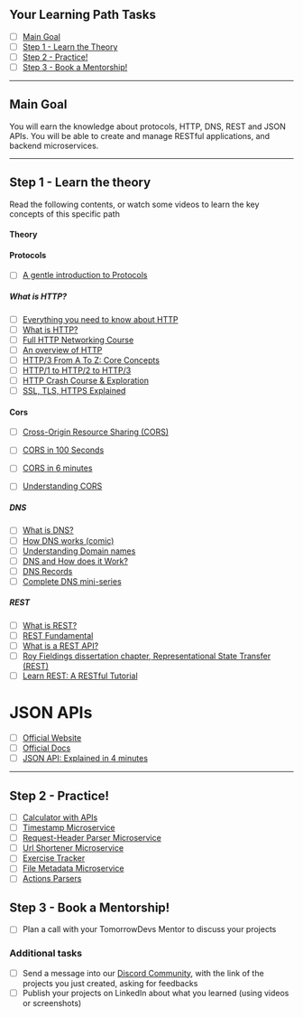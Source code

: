 ## Your Learning Path Tasks

- [ ] [Main Goal](#main-goal)
- [ ] [Step 1 - Learn the Theory](#step-1---learn-the-theory)
- [ ] [Step 2 - Practice!](#step-2---practice)
- [ ] [Step 3 - Book a Mentorship!](#step-3---book-a-mentorship)
  
<hr>

## **Main Goal**

You will earn the knowledge about protocols, HTTP, DNS, REST and JSON APIs.
You will be able to create and manage RESTful applications, and backend microservices.

<hr>

## **Step 1** - Learn the theory

Read the following contents, or watch some videos to learn the key concepts of this specific path

#### Theory

#### Protocols

- [ ] [A gentle introduction to Protocols](https://my.tomorrowdevs.com/courses/tomorrowdevs/lectures/33547750)

##### What is HTTP?

- [ ] [Everything you need to know about HTTP](https://cs.fyi/guide/http-in-depth)
- [ ] [What is HTTP?](https://www.cloudflare.com/en-gb/learning/ddos/glossary/hypertext-transfer-protocol-http/)
- [ ] [Full HTTP Networking Course](https://www.youtube.com/watch?v=2JYT5f2isg4)
- [ ] [An overview of HTTP](https://developer.mozilla.org/en-US/docs/Web/HTTP/Overview)
- [ ] [HTTP/3 From A To Z: Core Concepts](https://www.smashingmagazine.com/2021/08/http3-core-concepts-part1/)
- [ ] [HTTP/1 to HTTP/2 to HTTP/3](https://www.youtube.com/watch?v=a-sBfyiXysI)
- [ ] [HTTP Crash Course & Exploration](https://www.youtube.com/watch?v=iYM2zFP3Zn0)
- [ ] [SSL, TLS, HTTPS Explained](https://www.youtube.com/watch?v=j9QmMEWmcfo)

#### Cors

- [ ] [Cross-Origin Resource Sharing (CORS)](https://developer.mozilla.org/en-US/docs/Web/HTTP/CORS)
- [ ] [CORS in 100 Seconds](https://www.youtube.com/watch?v=4KHiSt0oLJ0)
- [ ] [CORS in 6 minutes](https://www.youtube.com/watch?v=PNtFSVU-YTI)
- [ ] [Understanding CORS](https://rbika.com/blog/understanding-cors)


##### DNS

- [ ] [What is DNS?](https://www.cloudflare.com/en-gb/learning/dns/what-is-dns/)
- [ ] [How DNS works (comic)](https://howdns.works/)
- [ ] [Understanding Domain names](https://developer.mozilla.org/en-US/docs/Glossary/DNS/)
- [ ] [DNS and How does it Work?](https://www.youtube.com/watch?v=Wj0od2ag5sk)
- [ ] [DNS Records](https://www.youtube.com/watch?v=7lxgpKh_fRY)
- [ ] [Complete DNS mini-series](https://www.youtube.com/watch?v=zEmUuNFBgN8&list=PLTk5ZYSbd9MhMmOiPhfRJNW7bhxHo4q-K)

##### REST

- [ ] [What is REST?](https://www.codecademy.com/article/what-is-rest)
- [ ] [REST Fundamental](https://dev.to/cassiocappellari/fundamentals-of-rest-api-2nag)
- [ ] [What is a REST API?](https://www.redhat.com/en/topics/api/what-is-a-rest-api)
- [ ] [Roy Fieldings dissertation chapter, Representational State Transfer (REST)](https://www.ics.uci.edu/~fielding/pubs/dissertation/rest_arch_style.htm)
- [ ] [Learn REST: A RESTful Tutorial](https://restapitutorial.com/)

# JSON APIs

- [ ] [Official Website](https://jsonapi.org/)
- [ ] [Official Docs](https://jsonapi.org/implementations/)
- [ ] [JSON API: Explained in 4 minutes ](https://www.youtube.com/watch?v=N-4prIh7t38)
  
<hr>

## **Step 2** - Practice!

- [ ] [Calculator with APIs](../projects/001-calculator-with-apis/README.md)
- [ ] [Timestamp Microservice](../projects/002-timestamp-microservice/README.md)
- [ ] [Request-Header Parser Microservice](../projects/003-request-header-parser-microservice/README.md)
- [ ] [Url Shortener Microservice](../projects/004-url-shortener-microservice/README.md)
- [ ] [Exercise Tracker](../projects/005-exercise-tracker/README.md)
- [ ] [File Metadata Microservice](../projects/006-file-metadata-microservice/README.md)
- [ ] [Actions Parsers](../projects/007-actions-parser/README.md)

## **Step 3** - Book a Mentorship!

- [ ] Plan a call with your TomorrowDevs Mentor to discuss your projects

### **Additional tasks**

- [ ] Send a message into our [Discord Community](https://discord.gg/4G5nbXRunZ), with the link of the projects you just created, asking for feedbacks
- [ ] Publish your projects on LinkedIn about what you learned (using videos or screenshots)
